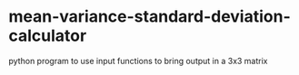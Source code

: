# mean-variance-standard-deviation-calculator
python program to use input functions to bring output in a 3x3 matrix
